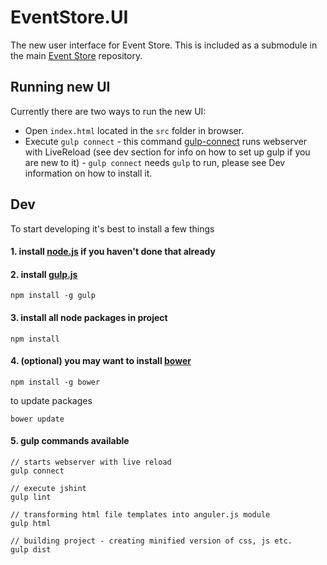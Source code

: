 # EventStore.UI

The new user interface for Event Store. This is included as a submodule in the main [Event Store](https://github.com/EventStore/EventStore) repository.

## Running new UI

Currently there are two ways to run the new UI:

* Open `index.html` located in the `src` folder in browser.
* Execute `gulp connect` - this command [gulp-connect](https://github.com/avevlad/gulp-connect) runs webserver with LiveReload (see dev section for info on how to set up gulp if you are new to it) - `gulp connect` needs `gulp` to run, please see Dev information on how to install it.

## Dev

To start developing it's best to install a few things

#### 1. install [node.js](http://nodejs.org/) if you haven't done that already
#### 2. install [gulp.js](http://gulpjs.com/)

```
npm install -g gulp
```

#### 3. install all node packages in project

```
npm install
```

#### 4. (optional) you may want to install [bower](http://bower.io/)

```
npm install -g bower
```

to update packages
```
bower update
```

#### 5. gulp commands available

```
// starts webserver with live reload
gulp connect 

// execute jshint
gulp lint

// transforming html file templates into anguler.js module
gulp html

// building project - creating minified version of css, js etc.
gulp dist
```
